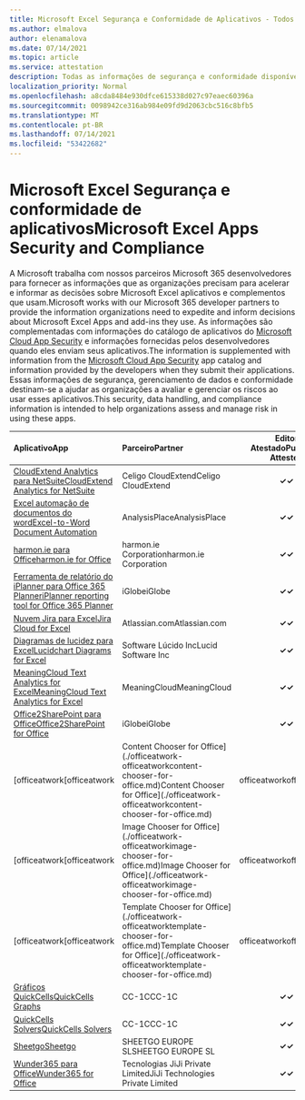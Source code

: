 ```yaml
---
title: Microsoft Excel Segurança e Conformidade de Aplicativos - Todos os Aplicativos
ms.author: elmalova
author: elenamalova
ms.date: 07/14/2021
ms.topic: article
ms.service: attestation
description: Todas as informações de segurança e conformidade disponíveis para todos os Microsoft Excel Apps.
localization_priority: Normal
ms.openlocfilehash: a8cda8484e930dfce615338d027c97eaec60396a
ms.sourcegitcommit: 0098942ce316ab984e09fd9d2063cbc516c8bfb5
ms.translationtype: MT
ms.contentlocale: pt-BR
ms.lasthandoff: 07/14/2021
ms.locfileid: "53422682"
---
```

# <a name="microsoft-excel-apps-security-and-compliance"></a><span data-ttu-id="7e47d-103">Microsoft Excel Segurança e conformidade de aplicativos</span><span class="sxs-lookup"><span data-stu-id="7e47d-103">Microsoft Excel Apps Security and Compliance</span></span>

<span data-ttu-id="7e47d-104">A Microsoft trabalha com nossos parceiros Microsoft 365 desenvolvedores para fornecer as informações que as organizações precisam para acelerar e informar as decisões sobre Microsoft Excel aplicativos e complementos que usam.</span><span class="sxs-lookup"><span data-stu-id="7e47d-104">Microsoft works with our Microsoft 365 developer partners to provide the information organizations need to expedite and inform decisions about Microsoft Excel Apps and add-ins they use.</span></span> <span data-ttu-id="7e47d-105">As informações são complementadas com informações do catálogo de aplicativos do [Microsoft Cloud App Security](https://www.microsoft.com/en-us/enterprise-mobility-security/cloud-app-security) e informações fornecidas pelos desenvolvedores quando eles enviam seus aplicativos.</span><span class="sxs-lookup"><span data-stu-id="7e47d-105">The information is supplemented with information from the [Microsoft Cloud App Security](https://www.microsoft.com/en-us/enterprise-mobility-security/cloud-app-security) app catalog and information provided by the developers when they submit their applications.</span></span> <span data-ttu-id="7e47d-106">Essas informações de segurança, gerenciamento de dados e conformidade destinam-se a ajudar as organizações a avaliar e gerenciar os riscos ao usar esses aplicativos.</span><span class="sxs-lookup"><span data-stu-id="7e47d-106">This security, data handling, and compliance information is intended to help organizations assess and manage risk in using these apps.</span></span>

| <span data-ttu-id="7e47d-107">**Aplicativo**</span><span class="sxs-lookup"><span data-stu-id="7e47d-107">**App**</span></span> | <span data-ttu-id="7e47d-108">**Parceiro**</span><span class="sxs-lookup"><span data-stu-id="7e47d-108">**Partner**</span></span> | <span data-ttu-id="7e47d-109">**Editor Atestado**</span><span class="sxs-lookup"><span data-stu-id="7e47d-109">**Publisher Attested**</span></span> | <span data-ttu-id="7e47d-110">**Certificado**</span><span class="sxs-lookup"><span data-stu-id="7e47d-110">**Certified**</span></span> |
|:--------|:------------|:----------------------:|:-------------:|
| [<span data-ttu-id="7e47d-111">CloudExtend Analytics para NetSuite</span><span class="sxs-lookup"><span data-stu-id="7e47d-111">CloudExtend Analytics for NetSuite</span></span>](./celigo-cloudextend-analytics-for-netsuite.md) | <span data-ttu-id="7e47d-112">Celigo CloudExtend</span><span class="sxs-lookup"><span data-stu-id="7e47d-112">Celigo CloudExtend</span></span> | <span data-ttu-id="7e47d-113">**✓**</span><span class="sxs-lookup"><span data-stu-id="7e47d-113">**✓**</span></span> |  |
| [<span data-ttu-id="7e47d-114">Excel automação de documentos do word</span><span class="sxs-lookup"><span data-stu-id="7e47d-114">Excel-to-Word Document Automation</span></span>](./analysisplace-excel-to-word-document-automation.md) | <span data-ttu-id="7e47d-115">AnalysisPlace</span><span class="sxs-lookup"><span data-stu-id="7e47d-115">AnalysisPlace</span></span> | <span data-ttu-id="7e47d-116">**✓**</span><span class="sxs-lookup"><span data-stu-id="7e47d-116">**✓**</span></span> |  |
| [<span data-ttu-id="7e47d-117">harmon.ie para Office</span><span class="sxs-lookup"><span data-stu-id="7e47d-117">harmon.ie for Office</span></span>](./harmonie-corporation-for-office.md) | <span data-ttu-id="7e47d-118">harmon.ie Corporation</span><span class="sxs-lookup"><span data-stu-id="7e47d-118">harmon.ie Corporation</span></span> | <span data-ttu-id="7e47d-119">**✓**</span><span class="sxs-lookup"><span data-stu-id="7e47d-119">**✓**</span></span> |  |
| [<span data-ttu-id="7e47d-120">Ferramenta de relatório do iPlanner para Office 365 Planner</span><span class="sxs-lookup"><span data-stu-id="7e47d-120">iPlanner reporting tool for Office 365 Planner</span></span>](./iglobe-iplanner-reporting-tool-for-office-365-planner.md) | <span data-ttu-id="7e47d-121">iGlobe</span><span class="sxs-lookup"><span data-stu-id="7e47d-121">iGlobe</span></span> | <span data-ttu-id="7e47d-122">**✓**</span><span class="sxs-lookup"><span data-stu-id="7e47d-122">**✓**</span></span> | <img alt="Certified application badge" src="../media/certified-badge.png" height="25" width="25" /> |
| [<span data-ttu-id="7e47d-123">Nuvem Jira para Excel</span><span class="sxs-lookup"><span data-stu-id="7e47d-123">Jira Cloud for Excel</span></span>](./atlassiancom-jira-cloud-for-excel.md) | <span data-ttu-id="7e47d-124">Atlassian.com</span><span class="sxs-lookup"><span data-stu-id="7e47d-124">Atlassian.com</span></span> | <span data-ttu-id="7e47d-125">**✓**</span><span class="sxs-lookup"><span data-stu-id="7e47d-125">**✓**</span></span> |  |
| [<span data-ttu-id="7e47d-126">Diagramas de lucidez para Excel</span><span class="sxs-lookup"><span data-stu-id="7e47d-126">Lucidchart Diagrams for Excel</span></span>](./lucid-software-inc-lucidchart-diagrams-for-excel.md) | <span data-ttu-id="7e47d-127">Software Lúcido Inc</span><span class="sxs-lookup"><span data-stu-id="7e47d-127">Lucid Software Inc</span></span> | <span data-ttu-id="7e47d-128">**✓**</span><span class="sxs-lookup"><span data-stu-id="7e47d-128">**✓**</span></span> |  |
| [<span data-ttu-id="7e47d-129">MeaningCloud Text Analytics for Excel</span><span class="sxs-lookup"><span data-stu-id="7e47d-129">MeaningCloud Text Analytics for Excel</span></span>](./meaningcloud-text-analytics-for-excel.md) | <span data-ttu-id="7e47d-130">MeaningCloud</span><span class="sxs-lookup"><span data-stu-id="7e47d-130">MeaningCloud</span></span> | <span data-ttu-id="7e47d-131">**✓**</span><span class="sxs-lookup"><span data-stu-id="7e47d-131">**✓**</span></span> |  |
| [<span data-ttu-id="7e47d-132">Office2SharePoint para Office</span><span class="sxs-lookup"><span data-stu-id="7e47d-132">Office2SharePoint for Office</span></span>](./iglobe-office2sharepoint-for-office.md) | <span data-ttu-id="7e47d-133">iGlobe</span><span class="sxs-lookup"><span data-stu-id="7e47d-133">iGlobe</span></span> | <span data-ttu-id="7e47d-134">**✓**</span><span class="sxs-lookup"><span data-stu-id="7e47d-134">**✓**</span></span> | <img alt="Certified application badge" src="../media/certified-badge.png" height="25" width="25" /> |
| <span data-ttu-id="7e47d-135">[officeatwork</span><span class="sxs-lookup"><span data-stu-id="7e47d-135">[officeatwork</span></span> | <span data-ttu-id="7e47d-136">Content Chooser for Office](./officeatwork-officeatworkcontent-chooser-for-office.md)</span><span class="sxs-lookup"><span data-stu-id="7e47d-136">Content Chooser for Office](./officeatwork-officeatworkcontent-chooser-for-office.md)</span></span> | <span data-ttu-id="7e47d-137">officeatwork</span><span class="sxs-lookup"><span data-stu-id="7e47d-137">officeatwork</span></span> | <span data-ttu-id="7e47d-138">**✓**</span><span class="sxs-lookup"><span data-stu-id="7e47d-138">**✓**</span></span> | <img alt="Certified application badge" src="../media/certified-badge.png" height="25" width="25" /> |
| <span data-ttu-id="7e47d-139">[officeatwork</span><span class="sxs-lookup"><span data-stu-id="7e47d-139">[officeatwork</span></span> | <span data-ttu-id="7e47d-140">Image Chooser for Office](./officeatwork-officeatworkimage-chooser-for-office.md)</span><span class="sxs-lookup"><span data-stu-id="7e47d-140">Image Chooser for Office](./officeatwork-officeatworkimage-chooser-for-office.md)</span></span> | <span data-ttu-id="7e47d-141">officeatwork</span><span class="sxs-lookup"><span data-stu-id="7e47d-141">officeatwork</span></span> | <span data-ttu-id="7e47d-142">**✓**</span><span class="sxs-lookup"><span data-stu-id="7e47d-142">**✓**</span></span> |  |
| <span data-ttu-id="7e47d-143">[officeatwork</span><span class="sxs-lookup"><span data-stu-id="7e47d-143">[officeatwork</span></span> | <span data-ttu-id="7e47d-144">Template Chooser for Office](./officeatwork-officeatworktemplate-chooser-for-office.md)</span><span class="sxs-lookup"><span data-stu-id="7e47d-144">Template Chooser for Office](./officeatwork-officeatworktemplate-chooser-for-office.md)</span></span> | <span data-ttu-id="7e47d-145">officeatwork</span><span class="sxs-lookup"><span data-stu-id="7e47d-145">officeatwork</span></span> | <span data-ttu-id="7e47d-146">**✓**</span><span class="sxs-lookup"><span data-stu-id="7e47d-146">**✓**</span></span> | <img alt="Certified application badge" src="../media/certified-badge.png" height="25" width="25" /> |
| [<span data-ttu-id="7e47d-147">Gráficos QuickCells</span><span class="sxs-lookup"><span data-stu-id="7e47d-147">QuickCells Graphs</span></span>](./cc-1c-quickcells-graphs.md) | <span data-ttu-id="7e47d-148">CC-1C</span><span class="sxs-lookup"><span data-stu-id="7e47d-148">CC-1C</span></span> | <span data-ttu-id="7e47d-149">**✓**</span><span class="sxs-lookup"><span data-stu-id="7e47d-149">**✓**</span></span> |  |
| [<span data-ttu-id="7e47d-150">QuickCells Solvers</span><span class="sxs-lookup"><span data-stu-id="7e47d-150">QuickCells Solvers</span></span>](./cc-1c-quickcells-solvers.md) | <span data-ttu-id="7e47d-151">CC-1C</span><span class="sxs-lookup"><span data-stu-id="7e47d-151">CC-1C</span></span> | <span data-ttu-id="7e47d-152">**✓**</span><span class="sxs-lookup"><span data-stu-id="7e47d-152">**✓**</span></span> |  |
| [<span data-ttu-id="7e47d-153">Sheetgo</span><span class="sxs-lookup"><span data-stu-id="7e47d-153">Sheetgo</span></span>](./sheetgo-europe-sl.md) | <span data-ttu-id="7e47d-154">SHEETGO EUROPE SL</span><span class="sxs-lookup"><span data-stu-id="7e47d-154">SHEETGO EUROPE SL</span></span> | <span data-ttu-id="7e47d-155">**✓**</span><span class="sxs-lookup"><span data-stu-id="7e47d-155">**✓**</span></span> |  |
| [<span data-ttu-id="7e47d-156">Wunder365 para Office</span><span class="sxs-lookup"><span data-stu-id="7e47d-156">Wunder365 for Office</span></span>](./jiji-technologies-private-limited-wunder365-for-office.md) | <span data-ttu-id="7e47d-157">Tecnologias JiJi Private Limited</span><span class="sxs-lookup"><span data-stu-id="7e47d-157">JiJi Technologies Private Limited</span></span> | <span data-ttu-id="7e47d-158">**✓**</span><span class="sxs-lookup"><span data-stu-id="7e47d-158">**✓**</span></span> |  |

